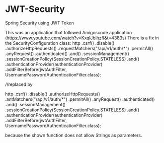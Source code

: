 # JWT-Security
Spring Security using JWT Token

This was an application that followed Amigoscode application (https://www.youtube.com/watch?v=KxqlJblhzfI&t=4383s)
There is a fix in the SecurityConfiguration class:
http
		.csrf()
		.disable()
		.authorizeHttpRequests()
		.requestMatchers("/api/v1/auth/*")
		.permitAll()
		.anyRequest()
		.authenticated()
		.and()
		.sessionManagement()
		.sessionCreationPolicy(SessionCreationPolicy.STATELESS)
		.and()
		.authenticationProvider(authenticationProvider)
		.addFilterBefore(jwtAuthFilter, UsernamePasswordAuthenticationFilter.class);
		
//replaced by

http
		.csrf()
		.disable()
		.authorizeHttpRequests()
		.antMatchers("/api/v1/auth/*")
		.permitAll()
		.anyRequest()
		.authenticated()
		.and()
		.sessionManagement()
		.sessionCreationPolicy(SessionCreationPolicy.STATELESS)
		.and()
		.authenticationProvider(authenticationProvider)
		.addFilterBefore(jwtAuthFilter, UsernamePasswordAuthenticationFilter.class);
    
because the shown function does not allow Strings as parameters.
		

